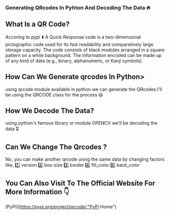 ### Generating QRcodes In Pyhton And Decoding The Data 🔥

## What Is a QR Code?
Accoring to pypi ⬇️
A Quick Response code is a two-dimensional pictographic code used for its fast readability and comparatively large storage capacity. The code consists of black modules arranged in a square pattern on a white background. The information encoded can be made up of any kind of data (e.g., binary, alphanumeric, or Kanji symbols)

## How Can We Generate qrcodes In Python>

using qrcode module available in python we can generate the QRcodes.I'll be using the QRCODE class for the process 😃

## How We Decode The Data?

using python's famous library or module OPENCV we'll be decoding the data 🎖️

## Can We Change The Qrcodes ?
No, you can make another qrcode uisng the same data by changing factors like,
1️⃣ version
2️⃣ box-size
3️⃣ border
4️⃣ fill_color 
5️⃣ back_color

## You Can Also Visit To The Official Website For More Information 👇
[PyPi](https://pypi.org/project/qrcode/,"PyPi Home")
